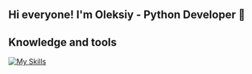 ## Hi everyone! I'm Oleksiy - Python Developer 👋


## Knowledge and tools

[![My Skills](https://skillicons.dev/icons?i=py,django,docker,fastapi,git,github,postgres,redis,html,css,postman,pycharm,vscode,react,vite,go,apple)](https://skillicons.dev)

